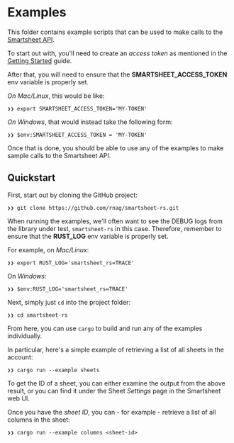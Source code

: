# Examples

This folder contains example scripts that can be used
to make calls to the [Smartsheet API](https://smartsheet-platform.github.io/api-docs/).

To start out with, you'll need to create an *access token*
as mentioned in the [Getting Started](https://smartsheet-platform.github.io/api-docs/#getting-started)
guide.

After that, you will need to ensure that the **SMARTSHEET_ACCESS_TOKEN**
env variable is properly set.

*On Mac/Linux*, this would be like:

```shell
❯❯ export SMARTSHEET_ACCESS_TOKEN='MY-TOKEN'
```

*On Windows*, that would instead take the following form:

```shell
❯❯ $env:SMARTSHEET_ACCESS_TOKEN = 'MY-TOKEN'
```

Once that is done, you should be able to use
any of the examples to make sample calls to the Smartsheet
API. 

## Quickstart

First, start out by cloning the GitHub project:

```shell
❯❯ git clone https://github.com/rnag/smartsheet-rs.git
```

When running the examples, we'll often want to see the DEBUG logs from the library under test,
`smartsheet-rs` in this case. Therefore, remember to ensure that the **RUST_LOG** env variable
is properly set.

For example, on *Mac/Linux*:

```shell
❯❯ export RUST_LOG='smartsheet_rs=TRACE'
```

On *Windows*:

```shell
❯❯ $env:RUST_LOG='smartsheet_rs=TRACE'
```

Next, simply just `cd` into the project folder:

```shell
❯❯ cd smartsheet-rs
```

From here, you can use `cargo` to build and run
any of the examples individually.

In particular, here's a simple example
of retrieving a list of all sheets in the account:

```shell
❯❯ cargo run --example sheets
```

To get the ID of a sheet, you can either examine the
output from the above result, or you can find it under 
the Sheet *Settings* page in the Smartsheet web UI.

Once you have the *sheet ID*, you can - for example -
retrieve a list of all columns in the sheet:

```shell
❯❯ cargo run --example columns <sheet-id>
```
